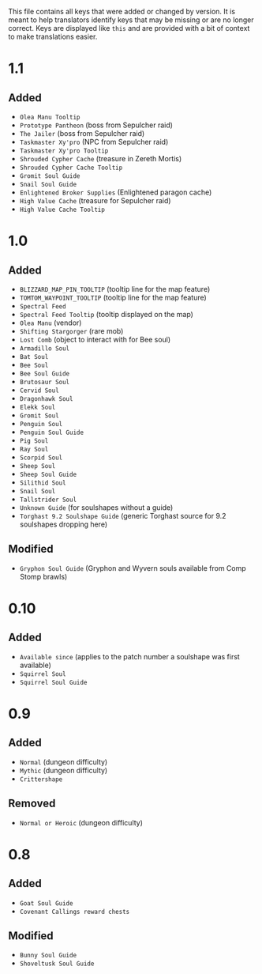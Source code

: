 This file contains all keys that were added or changed by version. It is meant to help translators
identify keys that may be missing or are no longer correct. Keys are displayed like `this` and 
are provided with a bit of context to make translations easier.

# 1.1

## Added

* `Olea Manu Tooltip`
* `Prototype Pantheon` (boss from Sepulcher raid)
* `The Jailer` (boss from Sepulcher raid)
* `Taskmaster Xy'pro` (NPC from Sepulcher raid)
* `Taskmaster Xy'pro Tooltip`
* `Shrouded Cypher Cache` (treasure in Zereth Mortis)
* `Shrouded Cypher Cache Tooltip`
* `Gromit Soul Guide`
* `Snail Soul Guide`
* `Enlightened Broker Supplies` (Enlightened paragon cache)
* `High Value Cache` (treasure for Sepulcher raid)
* `High Value Cache Tooltip`

# 1.0

## Added

* `BLIZZARD_MAP_PIN_TOOLTIP` (tooltip line for the map feature)
* `TOMTOM_WAYPOINT_TOOLTIP` (tooltip line for the map feature)
* `Spectral Feed`
* `Spectral Feed Tooltip` (tooltip displayed on the map)
* `Olea Manu` (vendor)
* `Shifting Stargorger` (rare mob)
* `Lost Comb` (object to interact with for Bee soul)
* `Armadillo Soul`
* `Bat Soul`
* `Bee Soul`
* `Bee Soul Guide`
* `Brutosaur Soul`
* `Cervid Soul`
* `Dragonhawk Soul`
* `Elekk Soul`
* `Gromit Soul`
* `Penguin Soul`
* `Penguin Soul Guide`
* `Pig Soul`
* `Ray Soul`
* `Scorpid Soul`
* `Sheep Soul`
* `Sheep Soul Guide`
* `Silithid Soul`
* `Snail Soul`
* `Tallstrider Soul`
* `Unknown Guide` (for soulshapes without a guide)
* `Torghast 9.2 Soulshape Guide` (generic Torghast source for 9.2 soulshapes dropping here)

## Modified

* `Gryphon Soul Guide` (Gryphon and Wyvern souls available from Comp Stomp brawls)

# 0.10

## Added

* `Available since` (applies to the patch number a soulshape was first available)
* `Squirrel Soul`
* `Squirrel Soul Guide`

# 0.9

## Added

* `Normal` (dungeon difficulty)
* `Mythic` (dungeon difficulty)
* `Crittershape`

## Removed

* `Normal or Heroic` (dungeon difficulty)

# 0.8

## Added 

* `Goat Soul Guide`
* `Covenant Callings reward chests`

## Modified

* `Bunny Soul Guide`
* `Shoveltusk Soul Guide`
